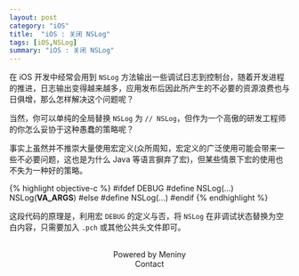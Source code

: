 ```yaml
---    
layout: post    
category: "iOS"    
title:  "iOS : 关闭 NSLog"    
tags: [iOS,NSLog]    
summary: "iOS : 关闭 NSLog"    
--- 
```

在 iOS 开发中经常会用到 `NSLog` 方法输出一些调试日志到控制台，随着开发进程的推进，日志输出变得越来越多，应用发布后因此所产生的不必要的资源浪费也与日俱增，那么怎样解决这个问题呢？

当然，你可以单纯的全局替换 `NSLog` 为 `// NSLog`，但作为一个高傲的研发工程师的你怎么妥协于这种愚蠢的策略呢？

事实上虽然并不推崇大量使用宏定义(众所周知，宏定义的广泛使用可能会带来一些不必要问题，这也是为什么 Java 等语言摒弃了宏)，但某些情景下宏的使用也不失为一种好的策略。

{% highlight objective-c %}
#ifdef DEBUG
#define NSLog(...)  NSLog(__VA_ARGS__)
#else
#define NSLog(...)
#endif
{% endhighlight %}
<br/>

这段代码的原理是，利用宏 `DEBUG` 的定义与否，将 `NSLog` 在非调试状态替换为空白内容，只需要加入 `.pch` 或其他公共头文件即可。

<br/>

<center>Powered by Meniny</center>    
<center>Contact <Meniny@qq.com></center>    
    
  
  


